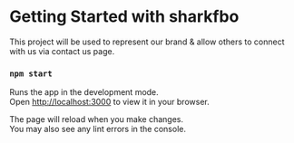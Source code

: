 # Getting Started with sharkfbo

This project will be used to represent our brand & allow others to connect with us via contact us page.

### `npm start`

Runs the app in the development mode.\
Open [http://localhost:3000](http://localhost:3000) to view it in your browser.

The page will reload when you make changes.\
You may also see any lint errors in the console.
